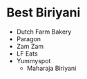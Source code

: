# Best Biriyani
* Dutch Farm Bakery
* Paragon
* Zam Zam
* LF Eats
* Yummyspot
  * Maharaja Biriyani
